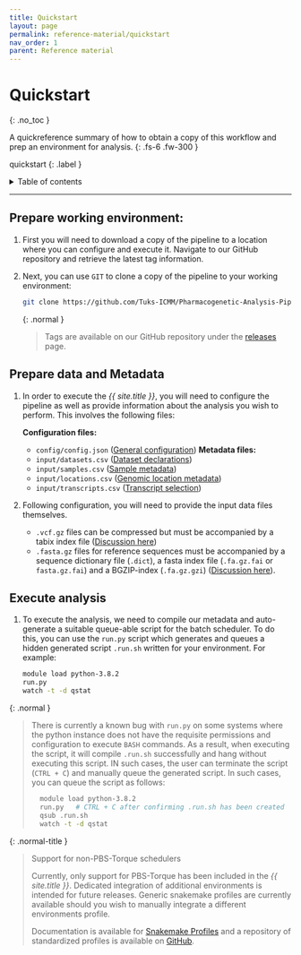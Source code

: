 ```yaml
---
title: Quickstart
layout: page
permalink: reference-material/quickstart
nav_order: 1
parent: Reference material
---
```


# Quickstart
{: .no_toc }

A quickreference summary of how to obtain a copy of this workflow and prep an environment for analysis.
{: .fs-6 .fw-300 }

quickstart
{: .label }

<details markdown="block">
  <summary>
    Table of contents
  </summary>
  {: .text-delta }
1. TOC
{:toc}
</details>

---
## Prepare working environment:
1. First you will need to download a copy of the pipeline to a location where you can configure and execute it. Navigate to our GitHub repository and retrieve the latest tag information.
2. Next, you can use `GIT` to clone a copy of the pipeline to your working environment:
    ```bash
    git clone https://github.com/Tuks-ICMM/Pharmacogenetic-Analysis-Pipeline/releases/tag/\{\{TAG_VERSION_HERE}} .
    ```

    {: .normal }
    > Tags are available on our GitHub repository under the [releases](https://github.com/Tuks-ICMM/Pharmacogenetic-Analysis-Pipeline/releases) page.

## Prepare data and Metadata
1. In order to execute the _{{ site.title }}_, you will need to configure the pipeline as well as provide information about the analysis you wish to perform. This involves the following files:
    
    **Configuration files:**
      - `config/config.json` ([General configuration](https://tuks-icmm.github.io/Pharmacogenetic-Analysis-Pipeline/overview/configuration#setting-global-configuration))
    **Metadata files:**
      - `input/datasets.csv` ([Dataset declarations](https://tuks-icmm.github.io/Pharmacogenetic-Analysis-Pipeline/overview/data-requirements#datasets--dataset-files))
      - `input/samples.csv` ([Sample metadata](https://tuks-icmm.github.io/Pharmacogenetic-Analysis-Pipeline/overview/data-requirements#samples))
      - `input/locations.csv` ([Genomic location metadata](https://tuks-icmm.github.io/Pharmacogenetic-Analysis-Pipeline/overview/data-requirements#genomic-locations))
      - `input/transcripts.csv` ([Transcript selection](https://tuks-icmm.github.io/Pharmacogenetic-Analysis-Pipeline/overview/data-requirements#samples))
2. Following configuration, you will need to provide the input data files themselves.
    - `.vcf.gz` files can be compressed but must be accompanied by a tabix index file ([Discussion here](https://tuks-icmm.github.io/Pharmacogenetic-Analysis-Pipeline/overview/data-requirements#compression-and-indexing))
    - `.fasta.gz` files for reference sequences must be accompanied by a sequence dictionary file (`.dict`), a fasta index file (`.fa.gz.fai` or `fasta.gz.fai`) and a BGZIP-index (`.fa.gz.gzi`) ([Discussion here](https://tuks-icmm.github.io/Pharmacogenetic-Analysis-Pipeline/overview/configuration#reference-genomes)).

## Execute analysis
1. To execute the analysis, we need to compile our metadata and auto-generate a suitable queue-able script for the batch scheduler. To do this, you can use the `run.py` script which generates and queues a hidden generated script `.run.sh` written for your environment. For example:
    ```bash
    module load python-3.8.2
    run.py
    watch -t -d qstat
    ```

{: .normal }
> There is currently a known bug with `run.py` on some systems where the python instance does not have the requisite permissions and configuration to execute `BASH` commands. As a result, when executing the script, it will compile `.run.sh` successfully and hang without executing this script. IN such cases, the user can terminate the script (`CTRL + C`) and manually queue the generated script. In such cases, you can queue the script as follows:
>```bash
>   module load python-3.8.2
>   run.py   # CTRL + C after confirming .run.sh has been created
>   qsub .run.sh
>   watch -t -d qstat
>```


{: .normal-title }
> Support for non-PBS-Torque schedulers
>
> Currently, only support for PBS-Torque has been included in the _{{ site.title }}_. Dedicated integration of additional environments is intended for future releases. Generic snakemake profiles are currently available should you wish to manually integrate a different environments profile.
>
> Documentation is available for [Snakemake Profiles](https://snakemake.readthedocs.io/en/stable/executing/cli.html#profiles) and a repository of standardized profiles is available on [GitHub](https://github.com/snakemake-profiles/doc).